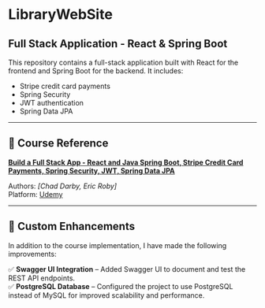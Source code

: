 

# LibraryWebSite

## Full Stack Application - React & Spring Boot

This repository contains a full-stack application built with React for the frontend and Spring Boot for the backend. It includes:
- Stripe credit card payments
- Spring Security
- JWT authentication
- Spring Data JPA

---

## 📌 Course Reference

**[Build a Full Stack App - React and Java Spring Boot, Stripe Credit Card Payments, Spring Security, JWT, Spring Data JPA](https://www.udemy.com/)**

Authors: *[Chad Darby, Eric Roby]*  
Platform: [Udemy](https://www.udemy.com/)


---

## 🚀 Custom Enhancements

In addition to the course implementation, I have made the following improvements:

✅ **Swagger UI Integration** – Added Swagger UI to document and test the REST API endpoints.  
✅ **PostgreSQL Database** – Configured the project to use PostgreSQL instead of MySQL for improved scalability and performance.  
